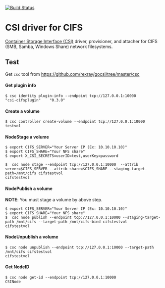 [![Build Status](https://travis-ci.org/alternative-storage/cifs-csi.svg?branch=master)](https://travis-ci.org/alternative-storage/cifs-csi)

# CSI driver for CIFS

[Container Storage Interface (CSI)](https://github.com/container-storage-interface/) driver, provisioner, and attacher for CIFS (SMB, Samba, Windows Share) network filesystems.



## Test
Get ```csc``` tool from https://github.com/rexray/gocsi/tree/master/csc

#### Get plugin info
```
$ csc identity plugin-info --endpoint tcp://127.0.0.1:10000
"csi-cifsplugin"	"0.3.0"
```

#### Create a volume
```
$ csc controller create-volume --endpoint tcp://127.0.0.1:10000 testvol
```


#### NodeStage a volume
```
$ export CIFS_SERVER="Your Server IP (Ex: 10.10.10.10)"
$ export CIFS_SHARE="Your NFS share"
$ export X_CSI_SECRETS=userID=test,userKey=password

$  csc node stage --endpoint tcp://127.0.0.1:10000  --attrib server=$CIFS_SERVER --attrib share=$CIFS_SHARE --staging-target-path=/mnt/cifs cifstestvol
cifstestvol
```

#### NodePublish a volume

**NOTE**: You must stage a volume by above step.

```
$ export CIFS_SERVER="Your Server IP (Ex: 10.10.10.10)"
$ export CIFS_SHARE="Your NFS share"
$  csc node publish --endpoint tcp://127.0.0.1:10000 --staging-target-path /mnt/cifs --target-path /mnt/cifs-bind cifstestvol
cifstestvol
```

#### NodeUnpublish a volume
```
$ csc node unpublish --endpoint tcp://127.0.0.1:10000 --target-path /mnt/cifs cifstestvol
cifstestvol
```

#### Get NodeID
```
$ csc node get-id --endpoint tcp://127.0.0.1:10000
CSINode
```
